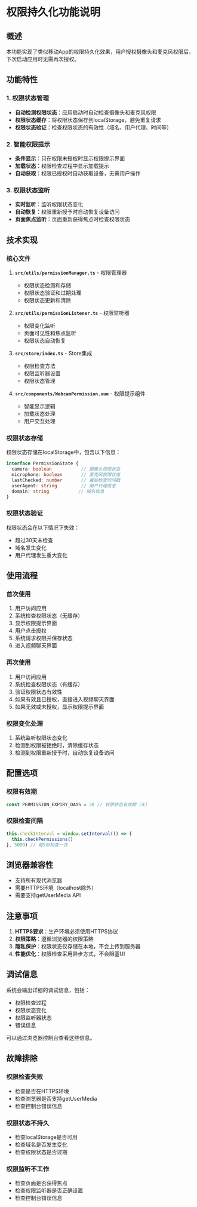 # 权限持久化功能说明

## 概述

本功能实现了类似移动App的权限持久化效果，用户授权摄像头和麦克风权限后，下次启动应用时无需再次授权。

## 功能特性

### 1. 权限状态管理
- **自动检测权限状态**：应用启动时自动检查摄像头和麦克风权限
- **权限状态缓存**：将权限状态保存到localStorage，避免重复请求
- **权限状态验证**：检查权限状态的有效性（域名、用户代理、时间等）

### 2. 智能权限提示
- **条件显示**：只在权限未授权时显示权限提示界面
- **加载状态**：权限检查过程中显示加载提示
- **自动获取**：权限已授权时自动获取设备，无需用户操作

### 3. 权限状态监听
- **实时监听**：监听权限状态变化
- **自动恢复**：权限重新授予时自动恢复设备访问
- **页面焦点监听**：页面重新获得焦点时检查权限状态

## 技术实现

### 核心文件

1. **`src/utils/permissionManager.ts`** - 权限管理器
   - 权限状态检测和存储
   - 权限状态验证和过期处理
   - 权限状态更新和清除

2. **`src/utils/permissionListener.ts`** - 权限监听器
   - 权限变化监听
   - 页面可见性和焦点监听
   - 权限状态自动恢复

3. **`src/store/index.ts`** - Store集成
   - 权限检查方法
   - 权限监听器设置
   - 权限状态管理

4. **`src/components/WebcamPermission.vue`** - 权限提示组件
   - 智能显示逻辑
   - 加载状态处理
   - 用户交互处理

### 权限状态存储

权限状态存储在localStorage中，包含以下信息：
```typescript
interface PermissionState {
  camera: boolean           // 摄像头权限状态
  microphone: boolean       // 麦克风权限状态
  lastChecked: number       // 最后检查时间戳
  userAgent: string         // 用户代理信息
  domain: string           // 域名信息
}
```

### 权限状态验证

权限状态会在以下情况下失效：
- 超过30天未检查
- 域名发生变化
- 用户代理发生重大变化

## 使用流程

### 首次使用
1. 用户访问应用
2. 系统检查权限状态（无缓存）
3. 显示权限提示界面
4. 用户点击授权
5. 系统请求权限并保存状态
6. 进入视频聊天界面

### 再次使用
1. 用户访问应用
2. 系统检查权限状态（有缓存）
3. 验证权限状态有效性
4. 如果有效且已授权，直接进入视频聊天界面
5. 如果无效或未授权，显示权限提示界面

### 权限变化处理
1. 系统监听权限状态变化
2. 检测到权限被拒绝时，清除缓存状态
3. 检测到权限重新授予时，自动恢复设备访问

## 配置选项

### 权限有效期
```typescript
const PERMISSION_EXPIRY_DAYS = 30 // 权限状态有效期（天）
```

### 权限检查间隔
```typescript
this.checkInterval = window.setInterval(() => {
  this.checkPermissions()
}, 5000) // 每5秒检查一次
```

## 浏览器兼容性

- 支持所有现代浏览器
- 需要HTTPS环境（localhost除外）
- 需要支持getUserMedia API

## 注意事项

1. **HTTPS要求**：生产环境必须使用HTTPS协议
2. **权限策略**：遵循浏览器的权限策略
3. **隐私保护**：权限状态仅存储在本地，不会上传到服务器
4. **性能优化**：权限检查采用异步方式，不会阻塞UI

## 调试信息

系统会输出详细的调试信息，包括：
- 权限检查过程
- 权限状态变化
- 权限监听器状态
- 错误信息

可以通过浏览器控制台查看这些信息。

## 故障排除

### 权限检查失败
- 检查是否在HTTPS环境
- 检查浏览器是否支持getUserMedia
- 检查控制台错误信息

### 权限状态不持久
- 检查localStorage是否可用
- 检查域名是否发生变化
- 检查权限状态是否过期

### 权限监听不工作
- 检查页面是否获得焦点
- 检查权限监听器是否正确设置
- 检查控制台错误信息







